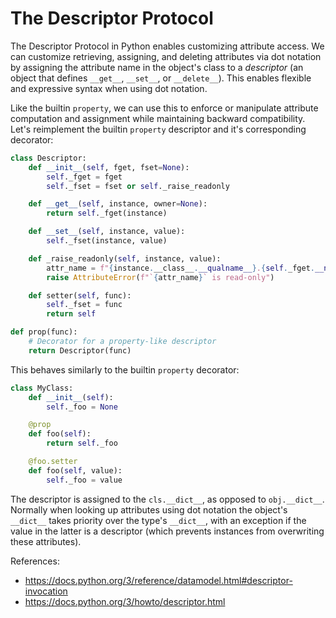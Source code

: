 # The Descriptor Protocol

The Descriptor Protocol in Python enables customizing attribute access. We can customize retrieving, assigning, and deleting attributes via dot notation by assigning the attribute name in the object's class to a *descriptor* (an object that defines `__get__`, `__set__`, or `__delete__`). This enables flexible and expressive syntax when using dot notation.

Like the builtin `property`, we can use this to enforce or manipulate attribute computation and assignment while maintaining backward compatibility. Let's reimplement the builtin `property` descriptor and it's corresponding decorator:
```python
class Descriptor:
    def __init__(self, fget, fset=None):
        self._fget = fget
        self._fset = fset or self._raise_readonly

    def __get__(self, instance, owner=None):
        return self._fget(instance)

    def __set__(self, instance, value):
        self._fset(instance, value)

    def _raise_readonly(self, instance, value):
        attr_name = f"{instance.__class__.__qualname__}.{self._fget.__name__}"
        raise AttributeError(f"`{attr_name}` is read-only")

    def setter(self, func):
        self._fset = func
        return self

def prop(func):
    # Decorator for a property-like descriptor
    return Descriptor(func)
```

This behaves similarly to the builtin `property` decorator:
```python
class MyClass:
    def __init__(self):
        self._foo = None

    @prop
    def foo(self):
        return self._foo

    @foo.setter
    def foo(self, value):
        self._foo = value
```

The descriptor is assigned to the `cls.__dict__`, as opposed to `obj.__dict__`. Normally when looking up attributes using dot notation the object's `__dict__` takes priority over the type's `__dict__`, with an exception if the value in the latter is a descriptor (which prevents instances from overwriting these attributes).

References:
- https://docs.python.org/3/reference/datamodel.html#descriptor-invocation
- https://docs.python.org/3/howto/descriptor.html
